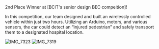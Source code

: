  2nd Place Winner at [BCIT's senior design BEC compeition]!

In this competition, our team designed and built an wirelessly controlled vehicle within just two hours. Utilizing an Arduino, motors, and various sensors, the car could detect an “injured pedestrian” and safely transport them to a designated hospital location.
 
![IMG_7323](https://github.com/user-attachments/assets/f7627df2-af49-4c27-b82d-62099907042d)
![IMG_7319](https://github.com/user-attachments/assets/d735f0cf-f9fe-4dbe-a89f-cc3e867a9200)
